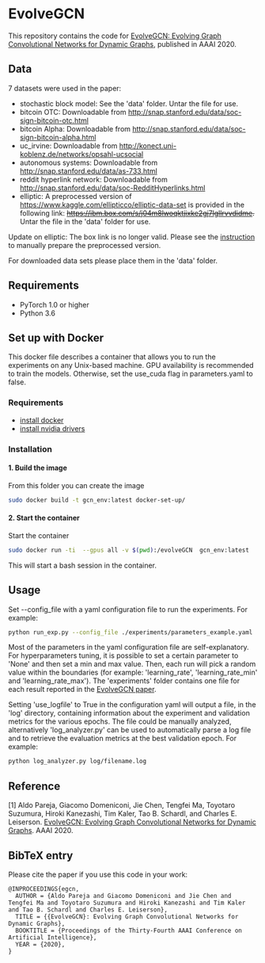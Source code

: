 EvolveGCN
=====

This repository contains the code for [EvolveGCN: Evolving Graph Convolutional Networks for Dynamic Graphs](https://arxiv.org/abs/1902.10191), published in AAAI 2020.

## Data

7 datasets were used in the paper:

- stochastic block model: See the 'data' folder. Untar the file for use.
- bitcoin OTC: Downloadable from http://snap.stanford.edu/data/soc-sign-bitcoin-otc.html
- bitcoin Alpha: Downloadable from http://snap.stanford.edu/data/soc-sign-bitcoin-alpha.html
- uc_irvine: Downloadable from http://konect.uni-koblenz.de/networks/opsahl-ucsocial
- autonomous systems: Downloadable from http://snap.stanford.edu/data/as-733.html
- reddit hyperlink network: Downloadable from http://snap.stanford.edu/data/soc-RedditHyperlinks.html
- elliptic: A preprocessed version of https://www.kaggle.com/ellipticco/elliptic-data-set is provided in the following link: ~~https://ibm.box.com/s/j04m8lwoqktjixke2gj7lgllrvvdidme.~~ Untar the file in the 'data' folder for use.

Update on elliptic: The box link is no longer valid. Please see the [instruction](elliptic_construction.md) to manually prepare the preprocessed version.
 
For downloaded data sets please place them in the 'data' folder.

## Requirements
  * PyTorch 1.0 or higher
  * Python 3.6

## Set up with Docker

This docker file describes a container that allows you to run the experiments on any Unix-based machine. GPU availability is recommended to train the models. Otherwise, set the use_cuda flag in parameters.yaml to false.

### Requirements

- [install docker](https://docs.docker.com/install/)
- [install nvidia drivers](https://www.nvidia.com/Download/index.aspx?lang=en-us)

### Installation

#### 1. Build the image

From this folder you can create the image

```sh
sudo docker build -t gcn_env:latest docker-set-up/
```

#### 2. Start the container

Start the container

```sh
sudo docker run -ti  --gpus all -v $(pwd):/evolveGCN  gcn_env:latest
```

This will start a bash session in the container.

## Usage

Set --config_file with a yaml configuration file to run the experiments. For example:

```sh
python run_exp.py --config_file ./experiments/parameters_example.yaml
```

Most of the parameters in the yaml configuration file are self-explanatory. For hyperparameters tuning, it is possible to set a certain parameter to 'None' and then set a min and max value. Then, each run will pick a random value within the boundaries (for example: 'learning_rate', 'learning_rate_min' and 'learning_rate_max').
The 'experiments' folder contains one file for each result reported in the [EvolveGCN paper](https://arxiv.org/abs/1902.10191).

Setting 'use_logfile' to True in the configuration yaml will output a file, in the 'log' directory, containing information about the experiment and validation metrics for the various epochs. The file could be manually analyzed, alternatively 'log_analyzer.py' can be used to automatically parse a log file and to retrieve the evaluation metrics at the best validation epoch. For example:
```sh
python log_analyzer.py log/filename.log
```


## Reference

[1] Aldo Pareja, Giacomo Domeniconi, Jie Chen, Tengfei Ma, Toyotaro Suzumura, Hiroki Kanezashi, Tim Kaler, Tao B. Schardl, and Charles E. Leiserson. [EvolveGCN: Evolving Graph Convolutional Networks for Dynamic Graphs](https://arxiv.org/abs/1902.10191). AAAI 2020.

## BibTeX entry

Please cite the paper if you use this code in your work:


```
@INPROCEEDINGS{egcn,
  AUTHOR = {Aldo Pareja and Giacomo Domeniconi and Jie Chen and Tengfei Ma and Toyotaro Suzumura and Hiroki Kanezashi and Tim Kaler and Tao B. Schardl and Charles E. Leiserson},
  TITLE = {{EvolveGCN}: Evolving Graph Convolutional Networks for Dynamic Graphs},
  BOOKTITLE = {Proceedings of the Thirty-Fourth AAAI Conference on Artificial Intelligence},
  YEAR = {2020},
}
```
